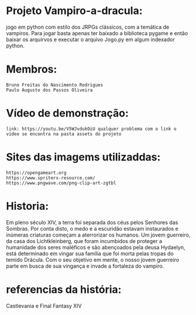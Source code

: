 # Projeto Vampiro-a-dracula:
jogo em python com estilo dos JRPGs clássicos, com a temática de vampiros. Para jogar basta apenas ter baixado a biblioteca pygame e então
baixar os arquirvos e executar o arquivo Jogo.py em algum indexador python.  

# Membros:
    Bruno Freitas do Nascimento Rodrigues
    Paulo Augusto dos Passos Oliveira

# Vídeo de demonstração:
    link: https://youtu.be/V5WJvdukOiU qualquer problema com o link o vídeo se encontra na pasta assets do projeto

# Sites das imagems utilizaddas:
    https://opengameart.org
    https://www.spriters-resource.com/
    https://www.pngwave.com/png-clip-art-zgtbl

# Historia:
Em pleno século XIV, a terra foi separada dos céus pelos Senhores das Sombras. Por conta disto, o medo e a escuridão estavam instaurados e inúmeras criaturas começam a aterrorizar os humanos. Um jovem guerreiro, da casa dos Lichtkleinberg, que foram incumbidos de proteger a humanidade dos seres maléficos e são abençoados pela deusa Hydaelyn, está determinado em vingar sua família que foi morta pelas tropas do temido Drácula. Com o seu objetivo em mente, o nosso jovem guerreiro parte em busca de sua vingança e invade a fortaleza do vampiro.

# referencias da história:
Castlevania e Final Fantasy XIV
